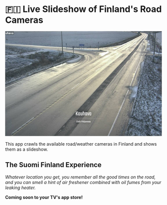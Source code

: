 # :finland: Live Slideshow of Finland's Road Cameras
![Screenshot](screenshot.png)

This app crawls the available road/weather cameras in Finland and shows them as a slideshow.

## The Suomi Finland Experience
_Whatever location you get, you remember all the good times on the road, and you can smell a hint of air freshener combined with oil fumes from your leaking heater._

**Coming soon to your TV's app store!**
